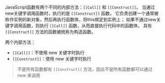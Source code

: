 JavaScript函数有两个不同的内部方法：`[[Call]]` 和 `[[Construct]]`。
当通过new关键字调用函数时，执行的是 `[[Construct]]` 函数，
它负责创建一个通常被称作实例的新对象，然后再执行函数体，将this绑定到实例上；
如果不通过new关键字调用函数，则执行 `[[Call]]` 函数，从而直接执行代码中的函数体。
具有 `[[Construct]]` 方法的函数被统称为构造函数。

两个内部方法：

* `[[Call]]`：不使用 new 关键字时执行
* `[[Construct]]`：使用 new 关键字时执行

> 不是所有函数都有 `[[Construct]]` 方法，因此不是所有函数都可以通过 new 来调用

